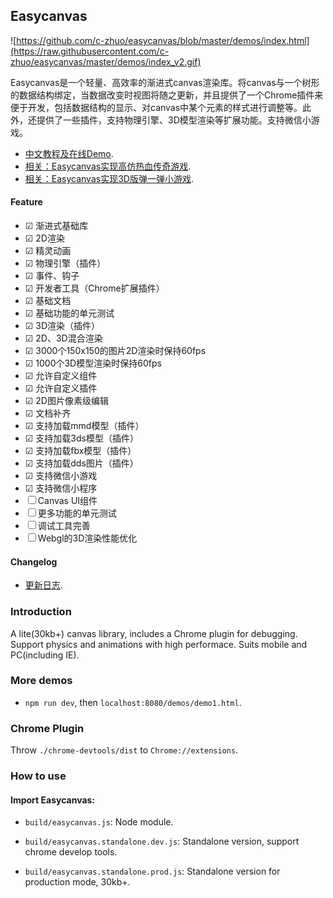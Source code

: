 ## Easycanvas

![https://github.com/c-zhuo/easycanvas/blob/master/demos/index.html](https://raw.githubusercontent.com/c-zhuo/easycanvas/master/demos/index_v2.gif)

Easycanvas是一个轻量、高效率的渐进式canvas渲染库。将canvas与一个树形的数据结构绑定，当数据改变时视图将随之更新，并且提供了一个Chrome插件来便于开发，包括数据结构的显示、对canvas中某个元素的样式进行调整等。此外，还提供了一些插件，支持物理引擎、3D模型渲染等扩展功能。支持微信小游戏。

- [中文教程及在线Demo](https://c-zhuo.github.io/easycanvas/).
- [相关：Easycanvas实现高仿热血传奇游戏](https://github.com/chenzhuo1992/Mir2/wiki/%E3%80%8AJS%E5%AE%9E%E7%8E%B0%E7%83%AD%E8%A1%80%E4%BC%A0%E5%A5%87%E3%80%8B1.%E5%BC%80%E5%8F%91%E5%89%8D%E7%9A%84%E5%87%86%E5%A4%87).
- [相关：Easycanvas实现3D版弹一弹小游戏](https://c-zhuo.github.io/tanyitan/).

#### Feature

- ☑ 渐进式基础库
- ☑ 2D渲染
- ☑ 精灵动画
- ☑ 物理引擎（插件）
- ☑ 事件、钩子
- ☑ 开发者工具（Chrome扩展插件）
- ☑ 基础文档
- ☑ 基础功能的单元测试
- ☑ 3D渲染（插件）
- ☑ 2D、3D混合渲染	
- ☑ 3000个150x150的图片2D渲染时保持60fps
- ☑ 1000个3D模型渲染时保持60fps
- ☑ 允许自定义组件
- ☑ 允许自定义插件
- ☑ 2D图片像素级编辑
- ☑ 文档补齐
- ☑ 支持加载mmd模型（插件）
- ☑ 支持加载3ds模型（插件）
- ☑ 支持加载fbx模型（插件）
- ☑ 支持加载dds图片（插件）
- ☑ 支持微信小游戏
- ☑ 支持微信小程序
- ☐ Canvas UI组件
- ☐ 更多功能的单元测试
- ☐ 调试工具完善
- ☐ Webgl的3D渲染性能优化

#### Changelog

- [更新日志](https://c-zhuo.github.io/easycanvas/#%E6%9B%B4%E6%96%B0%E6%97%A5%E5%BF%97%EF%BC%88Latest%EF%BC%9A2018-09-09%EF%BC%89).

### Introduction

A lite(30kb+) canvas library, includes a Chrome plugin for debugging. Support physics and animations with high performace. Suits mobile and PC(including IE).

### More demos

- `npm run dev`, then `localhost:8080/demos/demo1.html`.

### Chrome Plugin

Throw `./chrome-devtools/dist` to `Chrome://extensions`.

### How to use

#### Import Easycanvas:

- `build/easycanvas.js`: Node module.

- `build/easycanvas.standalone.dev.js`: Standalone version, support chrome develop tools.

- `build/easycanvas.standalone.prod.js`: Standalone version for production mode, 30kb+.
